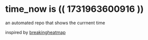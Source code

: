 # time_now is (( 1731963600916 ))

an automated repo that shows the currnent time

inspired by [breakingheatmap](https://github.com/breakingheatmap/breakingheatmap)